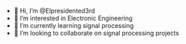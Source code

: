 - 👋 Hi, I’m @Elpresidented3rd
- 👀 I’m interested in Electronic Engineering
- 🌱 I’m currently learning signal processing
- 💞️ I’m looking to collaborate on signal processing projects


<!---
Elpresidented3rd/Elpresidented3rd is a ✨ special ✨ repository because its `README.md` (this file) appears on your GitHub profile.
You can click the Preview link to take a look at your changes.
--->
